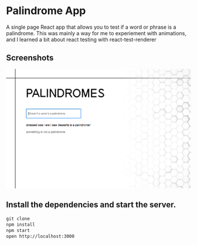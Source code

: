Palindrome App
=====================

A single page React app that allows you to test if a word or phrase is a palindrome. This was mainly a way for me to experiement with animations, and I learned a bit about react testing with react-test-renderer

## Screenshots
!["Opening page"](https://github.com/Dylanlj/array-of-palindrome/blob/master/docs/single-page.png)

## Install the dependencies and start the server.

```
git clone
npm install
npm start
open http://localhost:3000
```
